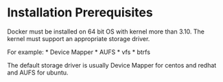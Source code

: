 # Installation Prerequisites

Docker must be installed on 64 bit OS with kernel more than 3.10.
The kernel must support an appropriate storage driver. 

For example:
* 
Device Mapper
* 
AUFS
* 
vfs
* 
btrfs

The default storage driver is usually Device Mapper for centos and redhat and AUFS for ubuntu.